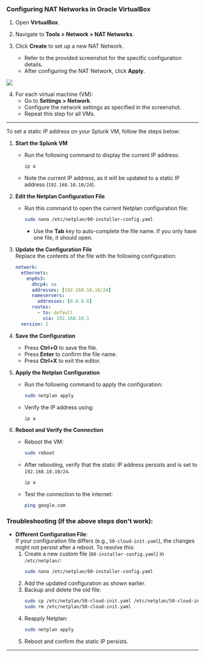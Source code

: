 
### Configuring NAT Networks in Oracle VirtualBox

1. Open **VirtualBox**.

2. Navigate to **Tools > Network > NAT Networks**.

3. Click **Create** to set up a new NAT Network.
   - Refer to the provided screenshot for the specific configuration details.
   - After configuring the NAT Network, click **Apply**.
<p/>
  
   <img src="https://i.imgur.com/LfKiqRX.png">



4. For each virtual machine (VM):
   - Go to **Settings > Network**.
   - Configure the network settings as specified in the screenshot.
   - Repeat this step for all VMs.

---
To set a static IP address on your Splunk VM, follow the steps below:

1. **Start the Splunk VM**  
   - Run the following command to display the current IP address:  
     ```bash
     ip a
     ```
   - Note the current IP address, as it will be updated to a static IP address (`192.168.10.10/24`).

2. **Edit the Netplan Configuration File**  
   - Run this command to open the current Netplan configuration file:  
     ```bash
     sudo nano /etc/netplan/00-installer-config.yaml
     ```  
     - Use the **Tab** key to auto-complete the file name. If you only have one file, it should open.

3. **Update the Configuration File**  
   Replace the contents of the file with the following configuration:  
   ```yaml
   network:
     ethernets:
       enp0s3:
         dhcp4: no
         addresses: [192.168.10.10/24]
         nameservers:
           addresses: [8.8.8.8]
         routes:
           - to: default
             via: 192.168.10.1
     version: 2
   ```

4. **Save the Configuration**  
   - Press **Ctrl+O** to save the file.  
   - Press **Enter** to confirm the file name.  
   - Press **Ctrl+X** to exit the editor.

5. **Apply the Netplan Configuration**  
   - Run the following command to apply the configuration:  
     ```bash
     sudo netplan apply
     ```
   - Verify the IP address using:  
     ```bash
     ip a
     ```

6. **Reboot and Verify the Connection**  
   - Reboot the VM:  
     ```bash
     sudo reboot
     ```
   - After rebooting, verify that the static IP address persists and is set to `192.168.10.10/24`.  
     ```bash
     ip a
     ```
   - Test the connection to the internet:  
     ```bash
     ping google.com
     ```

### Troubleshooting (If the above steps don't work):
- **Different Configuration File**:  
  If your configuration file differs (e.g., `50-cloud-init.yaml`), the changes might not persist after a reboot. To resolve this:  
  1. Create a new custom file (`00-installer-config.yaml`) in `/etc/netplan/`:  
     ```bash
     sudo nano /etc/netplan/00-installer-config.yaml
     ```
  2. Add the updated configuration as shown earlier.  
  3. Backup and delete the old file:  
     ```bash
     sudo cp /etc/netplan/50-cloud-init.yaml /etc/netplan/50-cloud-init.yaml.bak
     sudo rm /etc/netplan/50-cloud-init.yaml
     ```
  4. Reapply Netplan:  
     ```bash
     sudo netplan apply
     ```
  5. Reboot and confirm the static IP persists.
---

